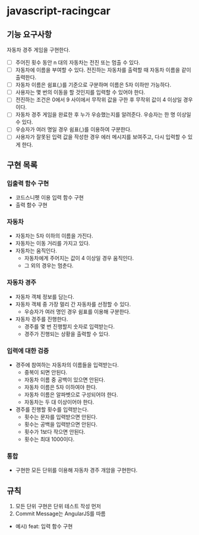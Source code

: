 # javascript-racingcar

## 기능 요구사항
자동차 경주 게임을 구현한다.

- [ ] 주어진 횟수 동안 n 대의 자동차는 전진 또는 멈출 수 있다.
- [ ] 자동차에 이름을 부여할 수 있다. 전진하는 자동차를 출력할 때 자동차 이름을 같이 출력한다.
- [ ] 자동차 이름은 쉼표(,)를 기준으로 구분하며 이름은 5자 이하만 가능하다.
- [ ] 사용자는 몇 번의 이동을 할 것인지를 입력할 수 있어야 한다.
- [ ] 전진하는 조건은 0에서 9 사이에서 무작위 값을 구한 후 무작위 값이 4 이상일 경우이다.
- [ ] 자동차 경주 게임을 완료한 후 누가 우승했는지를 알려준다. 우승자는 한 명 이상일 수 있다.
- [ ] 우승자가 여러 명일 경우 쉼표(,)를 이용하여 구분한다.
- [ ] 사용자가 잘못된 입력 값을 작성한 경우 에러 메시지를 보여주고, 다시 입력할 수 있게 한다.

## 구현 목록

### 입출력 함수 구현
- 코드스니펫 이용 입력 함수 구현
- 출력 함수 구현

### 자동차
- 자동차는 5자 이하의 이름을 가진다.
- 자동차는 이동 거리를 가지고 있다.
- 자동차는 움직인다.
  - 자동차에게 주어지는 값이 4 이상일 경우 움직인다.
  - 그 외의 경우는 멈춘다.

### 자동차 경주
- 자동차 객체 정보를 담는다.
- 자동차 객체 중 가장 멀리 간 자동차를 선정할 수 있다.
  - 우승자가 여러 명인 경우 쉼표를 이용해 구분한다.
- 자동차 경주를 진행한다.
  - 경주를 몇 번 진행할지 숫자로 입력받는다.
  - 경주가 진행되는 상황을 출력할 수 있다.

### 입력에 대한 검증
- 경주에 참여하는 자동차의 이름들을 입력받는다.
  - 중복이 되면 안된다.
  - 자동차 이름 중 공백이 있으면 안된다.
  - 자동차 이름은 5자 이하여야 한다.
  - 자동차 이름은 알파벳으로 구성되어야 한다.
  - 자동차는 두 대 이상이어야 한다.
- 경주를 진행할 횟수를 입력받는다.
  - 횟수는 문자를 입력받으면 안된다.
  - 횟수는 공백을 입력받으면 안된다.
  - 횟수가 1보다 작으면 안된다.
  - 횟수는 최대 1000이다.

### 통합
- 구현한 모든 단위를 이용해 자동차 경주 개암을 구현한다.

## 규칙

1. 모든 단위 구현은 단위 테스트 작성 먼저
2. Commit Message는 AngularJS를 따름
  - 예시) feat: 입력 함수 구현